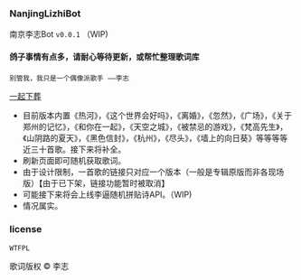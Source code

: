 ### NanjingLizhiBot

南京李志Bot `v0.0.1` （WIP)

#### 鸽子事情有点多，请耐心等待更新，或帮忙整理歌词库

`
别管我，我只是一个偶像派歌手
——李志
`

[一起下葬](https://df7c5117.github.io/NanjingLizhiBot/)

- 目前版本内置《热河》，《这个世界会好吗》，《离婚》，《忽然》，《广场》，《关于郑州的记忆》，《和你在一起》，《天空之城》，《被禁忌的游戏》，《梵高先生》，《山阴路的夏天》，《黑色信封》，《杭州》，《尽头》，《墙上的向日葵》等等等等近三十首歌。接下来将补全。
- 刷新页面即可随机获取歌词。
- 由于设计限制，一首歌的链接只对应一个版本（一般是专辑原版而非各现场版）【由于已下架，链接功能暂时被取消】
- 可能接下来将会上线李逼随机拼贴诗API。（WIP)
- 情况属实。

### license

`WTFPL`

歌词版权 © 李志
